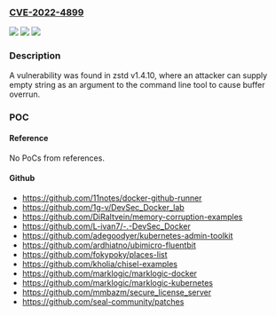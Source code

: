 ### [CVE-2022-4899](https://cve.mitre.org/cgi-bin/cvename.cgi?name=CVE-2022-4899)
![](https://img.shields.io/static/v1?label=Product&message=zstd&color=blue)
![](https://img.shields.io/static/v1?label=Version&message=n%2Fa&color=blue)
![](https://img.shields.io/static/v1?label=Vulnerability&message=CWE-400&color=brighgreen)

### Description

A vulnerability was found in zstd v1.4.10, where an attacker can supply empty string as an argument to the command line tool to cause buffer overrun.

### POC

#### Reference
No PoCs from references.

#### Github
- https://github.com/11notes/docker-github-runner
- https://github.com/1g-v/DevSec_Docker_lab
- https://github.com/DiRaltvein/memory-corruption-examples
- https://github.com/L-ivan7/-.-DevSec_Docker
- https://github.com/adegoodyer/kubernetes-admin-toolkit
- https://github.com/ardhiatno/ubimicro-fluentbit
- https://github.com/fokypoky/places-list
- https://github.com/kholia/chisel-examples
- https://github.com/marklogic/marklogic-docker
- https://github.com/marklogic/marklogic-kubernetes
- https://github.com/mmbazm/secure_license_server
- https://github.com/seal-community/patches

